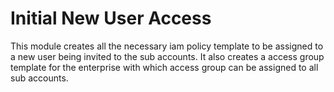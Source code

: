 # Initial New User Access

This module creates all the necessary iam policy template to be assigned to a new user being invited to the sub accounts. It also creates a access group template for the enterprise with which access group can be assigned to all sub accounts.

